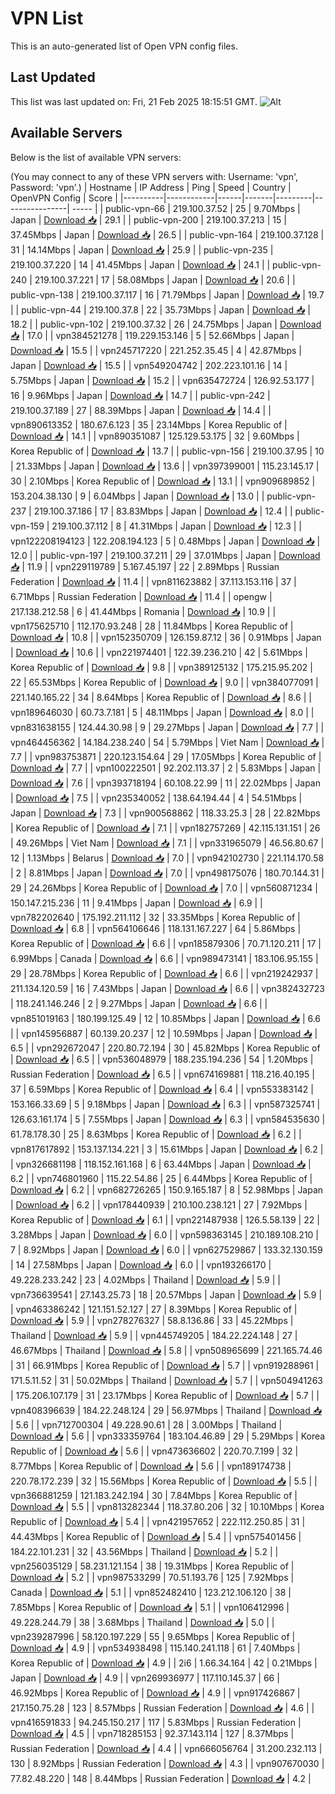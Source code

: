 # VPN List

This is an auto-generated list of Open VPN config files.

## Last Updated

This list was last updated on: Fri, 21 Feb 2025 18:15:51 GMT.
![Alt](https://repobeats.axiom.co/api/embed/186b98318ef1479477931607c1ad7d823f12451f.svg "Repobeats analytics image")

## Available Servers

Below is the list of available VPN servers:

(You may connect to any of these VPN servers with: Username: 'vpn', Password: 'vpn'.)
| Hostname | IP Address | Ping | Speed | Country | OpenVPN Config | Score |
|----------|------------|------|-------|---------|----------------| ----- |
| public-vpn-66 | 219.100.37.52 | 25 | 9.70Mbps | Japan | [Download 📥](./configs/server_0_JP.ovpn) | 29.1 |
| public-vpn-200 | 219.100.37.213 | 15 | 37.45Mbps | Japan | [Download 📥](./configs/server_1_JP.ovpn) | 26.5 |
| public-vpn-164 | 219.100.37.128 | 31 | 14.14Mbps | Japan | [Download 📥](./configs/server_2_JP.ovpn) | 25.9 |
| public-vpn-235 | 219.100.37.220 | 14 | 41.45Mbps | Japan | [Download 📥](./configs/server_3_JP.ovpn) | 24.1 |
| public-vpn-240 | 219.100.37.221 | 17 | 58.08Mbps | Japan | [Download 📥](./configs/server_4_JP.ovpn) | 20.6 |
| public-vpn-138 | 219.100.37.117 | 16 | 71.79Mbps | Japan | [Download 📥](./configs/server_5_JP.ovpn) | 19.7 |
| public-vpn-44 | 219.100.37.8 | 22 | 35.73Mbps | Japan | [Download 📥](./configs/server_6_JP.ovpn) | 18.2 |
| public-vpn-102 | 219.100.37.32 | 26 | 24.75Mbps | Japan | [Download 📥](./configs/server_7_JP.ovpn) | 17.0 |
| vpn384521278 | 119.229.153.146 | 5 | 52.66Mbps | Japan | [Download 📥](./configs/server_8_JP.ovpn) | 15.5 |
| vpn245717220 | 221.252.35.45 | 4 | 42.87Mbps | Japan | [Download 📥](./configs/server_9_JP.ovpn) | 15.5 |
| vpn549204742 | 202.223.101.16 | 14 | 5.75Mbps | Japan | [Download 📥](./configs/server_10_JP.ovpn) | 15.2 |
| vpn635472724 | 126.92.53.177 | 16 | 9.96Mbps | Japan | [Download 📥](./configs/server_11_JP.ovpn) | 14.7 |
| public-vpn-242 | 219.100.37.189 | 27 | 88.39Mbps | Japan | [Download 📥](./configs/server_12_JP.ovpn) | 14.4 |
| vpn890613352 | 180.67.6.123 | 35 | 23.14Mbps | Korea Republic of | [Download 📥](./configs/server_13_KR.ovpn) | 14.1 |
| vpn890351087 | 125.129.53.175 | 32 | 9.60Mbps | Korea Republic of | [Download 📥](./configs/server_14_KR.ovpn) | 13.7 |
| public-vpn-156 | 219.100.37.95 | 10 | 21.33Mbps | Japan | [Download 📥](./configs/server_15_JP.ovpn) | 13.6 |
| vpn397399001 | 115.23.145.17 | 30 | 2.10Mbps | Korea Republic of | [Download 📥](./configs/server_16_KR.ovpn) | 13.1 |
| vpn909689852 | 153.204.38.130 | 9 | 6.04Mbps | Japan | [Download 📥](./configs/server_17_JP.ovpn) | 13.0 |
| public-vpn-237 | 219.100.37.186 | 17 | 83.83Mbps | Japan | [Download 📥](./configs/server_18_JP.ovpn) | 12.4 |
| public-vpn-159 | 219.100.37.112 | 8 | 41.31Mbps | Japan | [Download 📥](./configs/server_19_JP.ovpn) | 12.3 |
| vpn122208194123 | 122.208.194.123 | 5 | 0.48Mbps | Japan | [Download 📥](./configs/server_20_JP.ovpn) | 12.0 |
| public-vpn-197 | 219.100.37.211 | 29 | 37.01Mbps | Japan | [Download 📥](./configs/server_21_JP.ovpn) | 11.9 |
| vpn229119789 | 5.167.45.197 | 22 | 2.89Mbps | Russian Federation | [Download 📥](./configs/server_22_RU.ovpn) | 11.4 |
| vpn811623882 | 37.113.153.116 | 37 | 6.71Mbps | Russian Federation | [Download 📥](./configs/server_23_RU.ovpn) | 11.4 |
| opengw | 217.138.212.58 | 6 | 41.44Mbps | Romania | [Download 📥](./configs/server_24_RO.ovpn) | 10.9 |
| vpn175625710 | 112.170.93.248 | 28 | 11.84Mbps | Korea Republic of | [Download 📥](./configs/server_25_KR.ovpn) | 10.8 |
| vpn152350709 | 126.159.87.12 | 36 | 0.91Mbps | Japan | [Download 📥](./configs/server_26_JP.ovpn) | 10.6 |
| vpn221974401 | 122.39.236.210 | 42 | 5.61Mbps | Korea Republic of | [Download 📥](./configs/server_27_KR.ovpn) | 9.8 |
| vpn389125132 | 175.215.95.202 | 22 | 65.53Mbps | Korea Republic of | [Download 📥](./configs/server_28_KR.ovpn) | 9.0 |
| vpn384077091 | 221.140.165.22 | 34 | 8.64Mbps | Korea Republic of | [Download 📥](./configs/server_29_KR.ovpn) | 8.6 |
| vpn189646030 | 60.73.7.181 | 5 | 48.11Mbps | Japan | [Download 📥](./configs/server_30_JP.ovpn) | 8.0 |
| vpn831638155 | 124.44.30.98 | 9 | 29.27Mbps | Japan | [Download 📥](./configs/server_31_JP.ovpn) | 7.7 |
| vpn464456362 | 14.184.238.240 | 54 | 5.79Mbps | Viet Nam | [Download 📥](./configs/server_32_VN.ovpn) | 7.7 |
| vpn983753871 | 220.123.154.64 | 29 | 17.05Mbps | Korea Republic of | [Download 📥](./configs/server_33_KR.ovpn) | 7.7 |
| vpn100222501 | 92.202.113.37 | 2 | 5.83Mbps | Japan | [Download 📥](./configs/server_34_JP.ovpn) | 7.6 |
| vpn393718194 | 60.108.22.99 | 11 | 22.02Mbps | Japan | [Download 📥](./configs/server_35_JP.ovpn) | 7.5 |
| vpn235340052 | 138.64.194.44 | 4 | 54.51Mbps | Japan | [Download 📥](./configs/server_36_JP.ovpn) | 7.3 |
| vpn900568862 | 118.33.25.3 | 28 | 22.82Mbps | Korea Republic of | [Download 📥](./configs/server_37_KR.ovpn) | 7.1 |
| vpn182757269 | 42.115.131.151 | 26 | 49.26Mbps | Viet Nam | [Download 📥](./configs/server_38_VN.ovpn) | 7.1 |
| vpn331965079 | 46.56.80.67 | 12 | 1.13Mbps | Belarus | [Download 📥](./configs/server_39_BY.ovpn) | 7.0 |
| vpn942102730 | 221.114.170.58 | 2 | 8.81Mbps | Japan | [Download 📥](./configs/server_40_JP.ovpn) | 7.0 |
| vpn498175076 | 180.70.144.31 | 29 | 24.26Mbps | Korea Republic of | [Download 📥](./configs/server_41_KR.ovpn) | 7.0 |
| vpn560871234 | 150.147.215.236 | 11 | 9.41Mbps | Japan | [Download 📥](./configs/server_42_JP.ovpn) | 6.9 |
| vpn782202640 | 175.192.211.112 | 32 | 33.35Mbps | Korea Republic of | [Download 📥](./configs/server_43_KR.ovpn) | 6.8 |
| vpn564106646 | 118.131.167.227 | 64 | 5.86Mbps | Korea Republic of | [Download 📥](./configs/server_44_KR.ovpn) | 6.6 |
| vpn185879306 | 70.71.120.211 | 17 | 6.99Mbps | Canada | [Download 📥](./configs/server_45_CA.ovpn) | 6.6 |
| vpn989473141 | 183.106.95.155 | 29 | 28.78Mbps | Korea Republic of | [Download 📥](./configs/server_46_KR.ovpn) | 6.6 |
| vpn219242937 | 211.134.120.59 | 16 | 7.43Mbps | Japan | [Download 📥](./configs/server_47_JP.ovpn) | 6.6 |
| vpn382432723 | 118.241.146.246 | 2 | 9.27Mbps | Japan | [Download 📥](./configs/server_48_JP.ovpn) | 6.6 |
| vpn851019163 | 180.199.125.49 | 12 | 10.85Mbps | Japan | [Download 📥](./configs/server_49_JP.ovpn) | 6.6 |
| vpn145956887 | 60.139.20.237 | 12 | 10.59Mbps | Japan | [Download 📥](./configs/server_50_JP.ovpn) | 6.5 |
| vpn292672047 | 220.80.72.194 | 30 | 45.82Mbps | Korea Republic of | [Download 📥](./configs/server_51_KR.ovpn) | 6.5 |
| vpn536048979 | 188.235.194.236 | 54 | 1.20Mbps | Russian Federation | [Download 📥](./configs/server_52_RU.ovpn) | 6.5 |
| vpn674169881 | 118.216.40.195 | 37 | 6.59Mbps | Korea Republic of | [Download 📥](./configs/server_53_KR.ovpn) | 6.4 |
| vpn553383142 | 153.166.33.69 | 5 | 9.18Mbps | Japan | [Download 📥](./configs/server_54_JP.ovpn) | 6.3 |
| vpn587325741 | 126.63.161.174 | 5 | 7.55Mbps | Japan | [Download 📥](./configs/server_55_JP.ovpn) | 6.3 |
| vpn584535630 | 61.78.178.30 | 25 | 8.63Mbps | Korea Republic of | [Download 📥](./configs/server_56_KR.ovpn) | 6.2 |
| vpn817617892 | 153.137.134.221 | 3 | 15.61Mbps | Japan | [Download 📥](./configs/server_57_JP.ovpn) | 6.2 |
| vpn326681198 | 118.152.161.168 | 6 | 63.44Mbps | Japan | [Download 📥](./configs/server_58_JP.ovpn) | 6.2 |
| vpn746801960 | 115.22.54.86 | 25 | 6.44Mbps | Korea Republic of | [Download 📥](./configs/server_59_KR.ovpn) | 6.2 |
| vpn682726265 | 150.9.165.187 | 8 | 52.98Mbps | Japan | [Download 📥](./configs/server_60_JP.ovpn) | 6.2 |
| vpn178440939 | 210.100.238.121 | 27 | 7.92Mbps | Korea Republic of | [Download 📥](./configs/server_61_KR.ovpn) | 6.1 |
| vpn221487938 | 126.5.58.139 | 22 | 3.28Mbps | Japan | [Download 📥](./configs/server_62_JP.ovpn) | 6.0 |
| vpn598363145 | 210.189.108.210 | 7 | 8.92Mbps | Japan | [Download 📥](./configs/server_63_JP.ovpn) | 6.0 |
| vpn627529867 | 133.32.130.159 | 14 | 27.58Mbps | Japan | [Download 📥](./configs/server_64_JP.ovpn) | 6.0 |
| vpn193266170 | 49.228.233.242 | 23 | 4.02Mbps | Thailand | [Download 📥](./configs/server_65_TH.ovpn) | 5.9 |
| vpn736639541 | 27.143.25.73 | 18 | 20.57Mbps | Japan | [Download 📥](./configs/server_66_JP.ovpn) | 5.9 |
| vpn463386242 | 121.151.52.127 | 27 | 8.39Mbps | Korea Republic of | [Download 📥](./configs/server_67_KR.ovpn) | 5.9 |
| vpn278276327 | 58.8.136.86 | 33 | 45.22Mbps | Thailand | [Download 📥](./configs/server_68_TH.ovpn) | 5.9 |
| vpn445749205 | 184.22.224.148 | 27 | 46.67Mbps | Thailand | [Download 📥](./configs/server_69_TH.ovpn) | 5.8 |
| vpn508965699 | 221.165.74.46 | 31 | 66.91Mbps | Korea Republic of | [Download 📥](./configs/server_70_KR.ovpn) | 5.7 |
| vpn919288961 | 171.5.11.52 | 31 | 50.02Mbps | Thailand | [Download 📥](./configs/server_71_TH.ovpn) | 5.7 |
| vpn504941263 | 175.206.107.179 | 31 | 23.17Mbps | Korea Republic of | [Download 📥](./configs/server_72_KR.ovpn) | 5.7 |
| vpn408396639 | 184.22.248.124 | 29 | 56.97Mbps | Thailand | [Download 📥](./configs/server_73_TH.ovpn) | 5.6 |
| vpn712700304 | 49.228.90.61 | 28 | 3.00Mbps | Thailand | [Download 📥](./configs/server_74_TH.ovpn) | 5.6 |
| vpn333359764 | 183.104.46.89 | 29 | 5.29Mbps | Korea Republic of | [Download 📥](./configs/server_75_KR.ovpn) | 5.6 |
| vpn473636602 | 220.70.7.199 | 32 | 8.77Mbps | Korea Republic of | [Download 📥](./configs/server_76_KR.ovpn) | 5.6 |
| vpn189174738 | 220.78.172.239 | 32 | 15.56Mbps | Korea Republic of | [Download 📥](./configs/server_77_KR.ovpn) | 5.5 |
| vpn366881259 | 121.183.242.194 | 30 | 7.84Mbps | Korea Republic of | [Download 📥](./configs/server_78_KR.ovpn) | 5.5 |
| vpn813282344 | 118.37.80.206 | 32 | 10.10Mbps | Korea Republic of | [Download 📥](./configs/server_79_KR.ovpn) | 5.4 |
| vpn421957652 | 222.112.250.85 | 31 | 44.43Mbps | Korea Republic of | [Download 📥](./configs/server_80_KR.ovpn) | 5.4 |
| vpn575401456 | 184.22.101.231 | 32 | 43.56Mbps | Thailand | [Download 📥](./configs/server_81_TH.ovpn) | 5.2 |
| vpn256035129 | 58.231.121.154 | 38 | 19.31Mbps | Korea Republic of | [Download 📥](./configs/server_82_KR.ovpn) | 5.2 |
| vpn987533299 | 70.51.193.76 | 125 | 7.92Mbps | Canada | [Download 📥](./configs/server_83_CA.ovpn) | 5.1 |
| vpn852482410 | 123.212.106.120 | 38 | 7.85Mbps | Korea Republic of | [Download 📥](./configs/server_84_KR.ovpn) | 5.1 |
| vpn106412996 | 49.228.244.79 | 38 | 3.68Mbps | Thailand | [Download 📥](./configs/server_85_TH.ovpn) | 5.0 |
| vpn239287996 | 58.120.197.229 | 55 | 9.65Mbps | Korea Republic of | [Download 📥](./configs/server_86_KR.ovpn) | 4.9 |
| vpn534938498 | 115.140.241.118 | 61 | 7.40Mbps | Korea Republic of | [Download 📥](./configs/server_87_KR.ovpn) | 4.9 |
| 2i6 | 1.66.34.164 | 42 | 0.21Mbps | Japan | [Download 📥](./configs/server_88_JP.ovpn) | 4.9 |
| vpn269936977 | 117.110.145.37 | 66 | 46.92Mbps | Korea Republic of | [Download 📥](./configs/server_89_KR.ovpn) | 4.9 |
| vpn917426867 | 217.150.75.28 | 123 | 8.57Mbps | Russian Federation | [Download 📥](./configs/server_90_RU.ovpn) | 4.6 |
| vpn416591833 | 94.245.150.217 | 117 | 5.83Mbps | Russian Federation | [Download 📥](./configs/server_91_RU.ovpn) | 4.5 |
| vpn718285153 | 92.37.143.114 | 127 | 8.37Mbps | Russian Federation | [Download 📥](./configs/server_92_RU.ovpn) | 4.4 |
| vpn666056764 | 31.200.232.113 | 130 | 8.92Mbps | Russian Federation | [Download 📥](./configs/server_93_RU.ovpn) | 4.3 |
| vpn907670030 | 77.82.48.220 | 148 | 8.44Mbps | Russian Federation | [Download 📥](./configs/server_94_RU.ovpn) | 4.2 |
